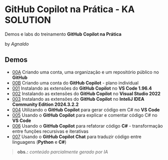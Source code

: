 # GitHub Copilot na Prática - KA SOLUTION  
Demos e labs do treinamento **GitHub Copilot na Prática**

by *Agnaldo*

## Demos

* [00A](000A-GitHub-Criar.md) Criando uma conta, uma organização e um repositório público no **GitHub**
* [00B](000B-GitHubCopilot-Criar.md) Criando uma conta do **GitHub Copilot** - plano individual
* [001](001-VSCode-Instalar.md) Instalando as extensões do **GitHub Copilot** no **VS Code 1.96.4**
* [002](002-VS-Instalar.md) Instalando as extensões do **GitHub Copilot** no **Visual Studio 2022**
* [003](003-IDEA-Instalar.md) Instalando as extensões do **GitHub Copilot** no **InteliJ IDEA Community Edition 2024.3.2.2**
* [004](004-VSCode-Criar.md) Utilizando o **GitHub Copilot** para gerar código em C# no **VS Code**
* [005](005-VSCode-ExplicarComentar.md) Usando o **GitHub Copilot** para explicar e comentar código C# no **VS Code**
* [006](006-VSCode-Refatorar.md) Usando o **GitHub Copilot** para refatorar código **C#** - transformação entre funções recursivas e iterativas 
* [007](007-VSCode-Refatorar.md) Usando o **GitHub Copilot Chat** para traduzir código entre linguagens (**Python** e **C#**)

> **obs.:** *conteúdo parcialmente gerado por IA*
